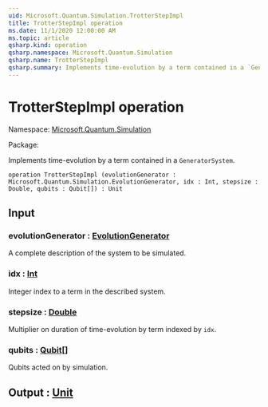 ```yaml
---
uid: Microsoft.Quantum.Simulation.TrotterStepImpl
title: TrotterStepImpl operation
ms.date: 11/1/2020 12:00:00 AM
ms.topic: article
qsharp.kind: operation
qsharp.namespace: Microsoft.Quantum.Simulation
qsharp.name: TrotterStepImpl
qsharp.summary: Implements time-evolution by a term contained in a `GeneratorSystem`.
---
```


# TrotterStepImpl operation

Namespace: [Microsoft.Quantum.Simulation](xref:Microsoft.Quantum.Simulation)

Package: [](https://nuget.org/packages/)


Implements time-evolution by a term contained in a `GeneratorSystem`.

```qsharp
operation TrotterStepImpl (evolutionGenerator : Microsoft.Quantum.Simulation.EvolutionGenerator, idx : Int, stepsize : Double, qubits : Qubit[]) : Unit
```


## Input

### evolutionGenerator : [EvolutionGenerator](xref:Microsoft.Quantum.Simulation.EvolutionGenerator)

A complete description of the system to be simulated.


### idx : [Int](xref:microsoft.quantum.lang-ref.int)

Integer index to a term in the described system.


### stepsize : [Double](xref:microsoft.quantum.lang-ref.double)

Multiplier on duration of time-evolution by term indexed by `idx`.


### qubits : [Qubit](xref:microsoft.quantum.lang-ref.qubit)[]

Qubits acted on by simulation.



## Output : [Unit](xref:microsoft.quantum.lang-ref.unit)


